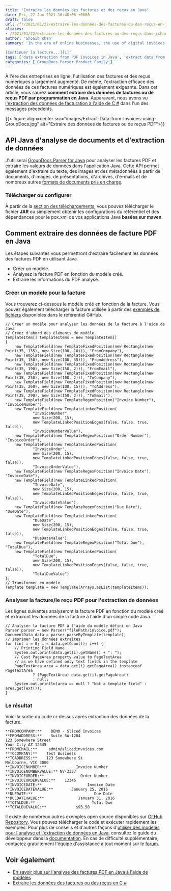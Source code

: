 ```yaml
---
title: "Extraire les données des factures et des reçus en Java"
date: Fri, 22 Jan 2021 16:48:00 +0000
draft: false
url: /fr/2021/01/22/extraire-les-données-des-factures-ou-des-reçus-en-java/
aliases:
- /2021/01/22/extraire-les-données-des-factures-ou-des-reçus-dans-csharp-2/
author: 'Shoaib Khan'
summary: 'In the era of online businesses, the use of digital invoices and receipts has largely increased. Similarly, the efficient data extraction from these digital invoices is also demanding. In this article, you will be knowing **how to extract data from PDF invoices or receipts programmatically in Java**.

[Continuer la lecture...][1]'
tags: ['data extraction from PDF invoices in Java', 'extract data from invoices in Java', 'extract data from PDF in Java', 'extract invoice data in Java']
categories: ['GroupDocs.Parser Product Family']
---
```


À l'ère des entreprises en ligne, l'utilisation des factures et des reçus numériques a largement augmenté. De même, l'extraction efficace des données de ces factures numériques est également exigeante. Dans cet article, vous saurez **comment extraire des données de factures ou de reçus PDF par programmation en Java**. Auparavant, nous avons vu [l'extraction des données de facturation à l'aide de C #][2] dans l'un des messages précédents.



{{< figure align=center src="images/Extract-Data-from-Invoices-using-GroupDocs.jpg" alt="Extraire des données de factures ou de reçus PDF">}}


## API Java d'analyse de documents et d'extraction de données

J'utiliserai [GroupDocs.Parser for Java][3] pour analyser les factures PDF et extraire les valeurs de données dans l'application Java. Cette API permet également d'extraire du texte, des images et des métadonnées à partir de documents, d'images, de présentations, d'archives, d'e-mails et de nombreux autres [formats de documents pris en charge][4].

### Télécharger ou configurer

À partir de la [section des téléchargements][5], vous pouvez télécharger le fichier **JAR** ou simplement obtenir les configurations du référentiel et des dépendances pour le pox.xml de vos applications Java **basées sur maven**.

## Comment extraire des données de facture PDF en Java

Les étapes suivantes vous permettront d'extraire facilement les données des factures PDF en utilisant Java.

* Créer un modèle.
* Analysez la facture PDF en fonction du modèle créé.
* Extraire les informations du PDF analysé.

### Créer un modèle pour la facture

Vous trouverez ci-dessous le modèle créé en fonction de la facture. Vous pouvez également télécharger la facture utilisée à partir des [exemples de fichiers][6] disponibles dans le référentiel GitHub.

```
// Créer un modèle pour analyser les données de la facture à l'aide de Java
// Créez d'abord des éléments de modèle
TemplateItem[] templateItems = new TemplateItem[]
{
    new TemplateField(new TemplateFixedPosition(new Rectangle(new Point(35, 135), new Size(100, 10))), "FromCompany"),
    new TemplateField(new TemplateFixedPosition(new Rectangle(new Point(35, 150), new Size(100, 35))), "FromAddress"),
    new TemplateField(new TemplateFixedPosition(new Rectangle(new Point(35, 190), new Size(150, 2))), "FromEmail"),
    new TemplateField(new TemplateFixedPosition(new Rectangle(new Point(35, 250), new Size(100, 2))), "ToCompany"),
    new TemplateField(new TemplateFixedPosition(new Rectangle(new Point(35, 260), new Size(100, 15))), "ToAddress"),
    new TemplateField(new TemplateFixedPosition(new Rectangle(new Point(35, 290), new Size(150, 2))), "ToEmail"),
    new TemplateField(new TemplateRegexPosition("Invoice Number"), "InvoiceNumber"),
    new TemplateField(new TemplateLinkedPosition(
            "InvoiceNumber",
            new Size(200, 15),
            new TemplateLinkedPositionEdges(false, false, true, false)),
            "InvoiceNumberValue"),
    new TemplateField(new TemplateRegexPosition("Order Number"), "InvoiceOrder"),
    new TemplateField(new TemplateLinkedPosition(
            "InvoiceOrder",
            new Size(200, 15),
            new TemplateLinkedPositionEdges(false, false, true, false)),
            "InvoiceOrderValue"),
    new TemplateField(new TemplateRegexPosition("Invoice Date"), "InvoiceDate"),
    new TemplateField(new TemplateLinkedPosition(
            "InvoiceDate",
            new Size(200, 15),
            new TemplateLinkedPositionEdges(false, false, true, false)),
            "InvoiceDateValue"),
    new TemplateField(new TemplateRegexPosition("Due Date"), "DueDate"),
    new TemplateField(new TemplateLinkedPosition(
            "DueDate",
            new Size(200, 15),
            new TemplateLinkedPositionEdges(false, false, true, false)),
            "DueDateValue"),
    new TemplateField(new TemplateRegexPosition("Total Due"), "TotalDue"),
    new TemplateField(new TemplateLinkedPosition(
            "TotalDue",
            new Size(200, 15),
            new TemplateLinkedPositionEdges(false, false, true, false)),
            "TotalDueValue")
};
// Transformer en modèle
Template template = new Template(Arrays.asList(templateItems));
```

### Analyser la facture/le reçu PDF pour l'extraction de données

Les lignes suivantes analyseront la facture PDF en fonction du modèle créé et extrairont les données de la facture à l'aide d'un simple code Java.

```
// Analyser la facture PDF à l'aide du modèle défini en Java
Parser parser = new Parser("filePath/invoice.pdf");
DocumentData data = parser.parseByTemplate(template);
// Imprimer les données extraites
for (int i = 0; i < data.getCount(); i++) {
    // Printing Field Name
    System.out.print(data.get(i).getName() + ": ");
    // Cast PageArea property value to PageTextArea
    // as we have defined only text fields in the template
    PageTextArea area = data.get(i).getPageArea() instanceof PageTextArea
            ? (PageTextArea) data.get(i).getPageArea()
            : null;
    System.out.println(area == null ? "Not a template field" : area.getText());
}
```

### Le résultat

Voici la sortie du code ci-dessus après extraction des données de la facture.

```
**FROMCOMPANY:**    DEMO - Sliced Invoices
**FROMADDRESS:**    Suite 5A-1204
123 Somewhere Street
Your City AZ 12345
**FROMEMAIL:**     admin@slicedinvoices.com
**TOCOMPANY:**    Test Business
**TOADDRESS:**    123 Somewhere St
Melbourne, VIC 3000
**INVOICENUMBER:**             Invoice Number
**INVOICENUMBERVALUE:** NV-3337
**INVOICEORDER:**                Order Number
**INVOICEORDERVALUE:**    12345
**INVOICEDATE:**                    Invoice Date
**INVOICEDATEVALUE:**        January 25, 2016
**DUEDATE:**                           Due Date
**DUEDATEVALUE:**               January 31, 2016
**TOTALDUE:**                         Total Due
**TOTALDUEVALUE:**             $93.50
```

Il existe de nombreux autres exemples open source disponibles sur [GitHub Repository][7]. Vous pouvez télécharger le code et exécuter rapidement les exemples. Pour plus de conseils et d'autres façons d'[utiliser des modèles pour l'analyse et l'extraction de données en Java][8], consultez le guide du développeur dans la [documentation][9]. En cas de difficulté supplémentaire, contactez gratuitement l'équipe d'assistance à tout moment sur le [forum][10].

## Voir également

* [En savoir plus sur l'analyse des factures PDF en Java à l'aide de modèles][11]
* [Extraire les données des factures ou des reçus en C #][12]







[1]: https://blog.groupdocs.com/2021/01/22/extract-data-from-invoices-or-receipts-in-java/
[2]: https://blog.groupdocs.com/2019/10/24/extract-data-from-invoices-or-receipts-in-csharp/
[3]: https://products.groupdocs.com/parser/java
[4]: https://docs.groupdocs.com/parser/java/supported-document-formats/
[5]: https://downloads.groupdocs.com/parser/java
[6]: https://github.com/groupdocs-parser/GroupDocs.Parser-for-Java/tree/master/Examples/Resources/SampleFiles
[7]: https://github.com/groupdocs-parser/GroupDocs.Parser-for-Java
[8]: https://docs.groupdocs.com/parser/java/working-with-templates/
[9]: https://docs.groupdocs.com/parser/java/introducing-groupdocs-parser-for-java/
[10]: https://forum.groupdocs.com/c/parser
[11]: https://docs.groupdocs.com/parser/java/working-with-templates/
[12]: https://blog.groupdocs.com/2019/10/24/extract-data-from-invoices-or-receipts-in-csharp/


